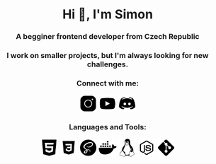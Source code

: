 <h1 align="center">Hi 👋, I'm Simon</h1>
<h3 align="center">A begginer frontend developer from Czech Republic</h3>
<h3 align="center">
I work on smaller projects, but I'm always looking for new challenges. </h3>
<!-- <p align="center"> <img src="https://komarev.com/ghpvc/?username=ssimondev&label=Views&color=lightgray&style=flat-square" alt="ssimondev"/></p> -->

<h3 align="center">Connect with me:</h3>
<p align="center">
<a href="https://instagram.com/ssimon.jpg" target="blank"><img align="center" src="images/icons/instagram.png" alt="ssimon.jpg" height="40" width="40" /></a>
<a href="https://www.youtube.com/channel/UC3v7kZeommAiokuJX4IwGPQ" target="blank"><img align="center" src="images/icons/youtube.png" alt="_noodles" height="40" width="40" /></a>
<a href="https://discord.gg/asdasdasd" target="blank"><img align="center" src="images/icons/discord.png" alt="asdasdasd" height="40" width="40" /></a>
</p>
<h3 align="center">Languages and Tools:</h3>
<p align="center">
<a href="https://www.w3.org/html/" target="_blank" rel="noreferrer"> <img src="images/icons/html.png" alt="html" width="40" height="40"/></a> 
<a href="https://www.w3schools.com/css/" target="_blank" rel="noreferrer"> <img src="images/icons/css.png" alt="css" width="40" height="40"/></a> 
<a href="https://sass-lang.com" target="_blank" rel="noreferrer"> <img src="images/icons/sass.png" alt="sass" width="40" height="40"/></a>
<a href="https://www.docker.com/" target="_blank" rel="noreferrer"> <img src="images/icons/docker.png" alt="docker" width="40" height="40"/></a> 
<a href="https://www.linux.org/" target="_blank" rel="noreferrer"> <img src="images/icons/linux.png" alt="linux" width="40" height="40"/></a> 
<a href="https://nodejs.org" target="_blank" rel="noreferrer"> <img src="images/icons/node-js.png" alt="nodejs" width="40" height="40"/></a> 
<a href="https://git-scm.com/" target="_blank" rel="noreferrer"> <img src="images/icons/git.png" alt="git" width="40" height="40"/></a>  </p>
